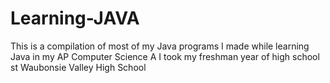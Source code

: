 # Learning-JAVA
This is a compilation of most of my Java programs I made while learning Java in my AP Computer Science A I took my freshman year of high school st Waubonsie Valley High School
